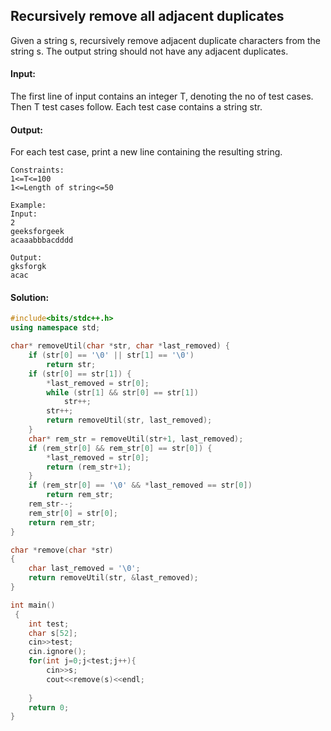 ##  Recursively remove all adjacent duplicates 
Given a string s, recursively remove adjacent duplicate characters from the string s. The output string should not have any adjacent duplicates.
 
#### Input:
The first line of input contains an integer T, denoting the no of test cases. Then T test cases follow. Each test case contains a string str.

#### Output:
For each test case, print a new line containing the resulting string.
```
Constraints:
1<=T<=100
1<=Length of string<=50

Example:
Input:
2
geeksforgeek
acaaabbbacdddd

Output:
gksforgk
acac
```
#### Solution:
```c++
#include<bits/stdc++.h>
using namespace std;

char* removeUtil(char *str, char *last_removed) { 
	if (str[0] == '\0' || str[1] == '\0') 
		return str; 
	if (str[0] == str[1]) { 
		*last_removed = str[0]; 
		while (str[1] && str[0] == str[1]) 
			str++; 
		str++; 
		return removeUtil(str, last_removed); 
	} 
	char* rem_str = removeUtil(str+1, last_removed); 
	if (rem_str[0] && rem_str[0] == str[0]) { 
		*last_removed = str[0]; 
		return (rem_str+1); 
	} 
	if (rem_str[0] == '\0' && *last_removed == str[0]) 
		return rem_str; 
	rem_str--; 
	rem_str[0] = str[0]; 
	return rem_str; 
} 

char *remove(char *str) 
{ 
	char last_removed = '\0'; 
	return removeUtil(str, &last_removed); 
} 

int main()
 {
	int test;
	char s[52];
	cin>>test;
	cin.ignore();
	for(int j=0;j<test;j++){
	    cin>>s;
	    cout<<remove(s)<<endl;
	    
	}
	return 0;
}
```
